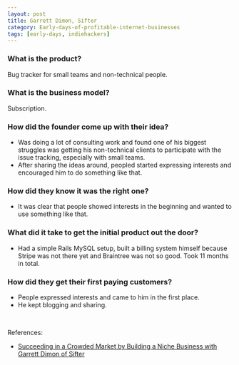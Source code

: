 ```yaml
---
layout: post
title: Garrett Dimon, Sifter
category: Early-days-of-profitable-internet-businesses
tags: [early-days, indiehackers]
---
```


### What is the product?

Bug tracker for small teams and non-technical people.

### What is the business model?

Subscription.

### How did the founder come up with their idea?

- Was doing a lot of consulting work and found one of his biggest
  struggles was getting his non-technical clients to participate with
  the issue tracking, especially with small teams.
- After sharing the ideas around, peopled started expressing interests and
  encouraged him to do something like that.

### How did they know it was the right one?

- It was clear that people showed interests in the beginning and wanted to use
  something like that.

### What did it take to get the initial product out the door?

- Had a simple Rails MySQL setup, built a billing system himself because Stripe
  was not there yet and Braintree was not so good. Took 11 months in total.

### How did they get their first paying customers?

- People expressed interests and came to him in the first place.
- He kept blogging and sharing.

<br>

References:
- [Succeeding in a Crowded Market by Building a Niche Business with Garrett
  Dimon of Sifter](https://www.indiehackers.com/podcast/004-garrett-dimon-of-sifter)
